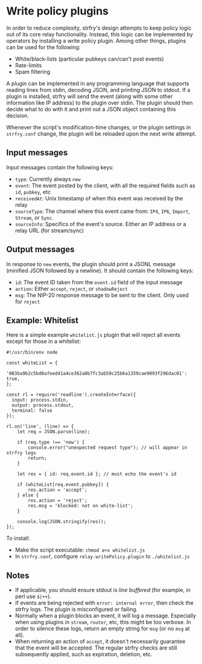 # Write policy plugins

In order to reduce complexity, strfry's design attempts to keep policy logic out of its core relay functionality. Instead, this logic can be implemented by operators by installing a write policy plugin. Among other things, plugins can be used for the following:

* White/black-lists (particular pubkeys can/can't post events)
* Rate-limits
* Spam filtering

A plugin can be implemented in any programming language that supports reading lines from stdin, decoding JSON, and printing JSON to stdout. If a plugin is installed, strfry will send the event (along with some other information like IP address) to the plugin over stdin. The plugin should then decide what to do with it and print out a JSON object containing this decision.

Whenever the script's modification-time changes, or the plugin settings in `strfry.conf` change, the plugin will be reloaded upon the next write attempt.


## Input messages

Input messages contain the following keys:

* `type`: Currently always `new`
* `event`: The event posted by the client, with all the required fields such as `id`, `pubkey`, etc
* `receivedAt`: Unix timestamp of when this event was received by the relay
* `sourceType`: The channel where this event came from: `IP4`, `IP6`, `Import`, `Stream`, or `Sync`.
* `sourceInfo`: Specifics of the event's source. Either an IP address or a relay URL (for stream/sync)


## Output messages

In response to `new` events, the plugin should print a JSONL message (minified JSON followed by a newline). It should contain the following keys:

* `id`: The event ID taken from the `event.id` field of the input message
* `action`: Either `accept`, `reject`, or `shadowReject`
* `msg`: The NIP-20 response message to be sent to the client. Only used for `reject`


## Example: Whitelist

Here is a simple example `whitelist.js` plugin that will reject all events except for those in a whitelist:

    #!/usr/bin/env node

    const whiteList = {
        '003ba9b2c5bd8afeed41a4ce362a8b7fc3ab59c25b6a1359cae9093f296dac01': true,
    };

    const rl = require('readline').createInterface({
      input: process.stdin,
      output: process.stdout,
      terminal: false
    });

    rl.on('line', (line) => {
        let req = JSON.parse(line);

        if (req.type !== 'new') {
            console.error("unexpected request type"); // will appear in strfry logs
            return;
        }

        let res = { id: req.event.id }; // must echo the event's id

        if (whiteList[req.event.pubkey]) {
            res.action = 'accept';
        } else {
            res.action = 'reject';
            res.msg = 'blocked: not on white-list';
        }

        console.log(JSON.stringify(res));
    });

To install:

* Make the script executable: `chmod a+x whitelist.js`
* In `strfry.conf`, configure `relay.writePolicy.plugin` to `./whitelist.js`


## Notes

* If applicable, you should ensure stdout is *line buffered* (for example, in perl use `$|++`).
* If events are being rejected with `error: internal error`, then check the strfry logs. The plugin is misconfigured or failing.
* Normally when a plugin blocks an event, it will log a message. Especially when using plugins in `stream`, `router`, etc, this might be too verbose. In order to silence these logs, return an empty string for `msg` (or no `msg` at all).
* When returning an action of `accept`, it doesn't necessarily guarantee that the event will be accepted. The regular strfry checks are still subsequently applied, such as expiration, deletion, etc.
